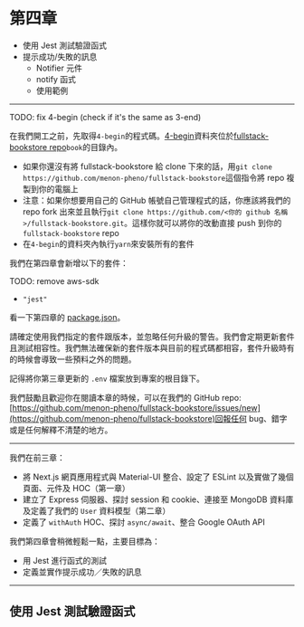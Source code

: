# 第四章

- 使用 Jest 測試驗證函式
- 提示成功/失敗的訊息
  - Notifier 元件
  - notify 函式
  - 使用範例
---

TODO: fix 4-begin (check if it's the same as 3-end)

在我們開工之前，先取得`4-begin`的程式碼。[4-begin](https://github.com/menon-pheno/fullstack-bookstore/tree/master/book/3-begin)資料夾位於[fullstack-bookstore repo](https://github.com/menon-pheno/fullstack-bookstore)`book`的目錄內。

- 如果你還沒有將 fullstack-bookstore 給 clone 下來的話，用`git clone https://github.com/menon-pheno/fullstack-bookstore`這個指令將 repo 複製到你的電腦上
- 注意：如果你想要用自己的 GitHub 帳號自己管理程式的話，你應該將我們的 repo fork 出來並且執行`git clone https://github.com/<你的 github 名稱>/fullstack-bookstore.git`。這樣你就可以將你的改動直接 push 到你的`fullstack-bookstore` repo
- 在`4-begin`的資料夾內執行`yarn`來安裝所有的套件

我們在第四章會新增以下的套件：

TODO: remove aws-sdk
- `"jest"`

看一下第四章的 [package.json](https://github.com/menon-pheno/fullstack-bookstore/blob/master/book/4-begin/package.json)。

請確定使用我們指定的套件跟版本，並忽略任何升級的警告。我們會定期更新套件且測試相容性。我們無法確保新的套件版本與目前的程式碼都相容，套件升級時有的時候會導致一些預料之外的問題。

記得將你第三章更新的 `.env` 檔案放到專案的根目錄下。

我們鼓勵且歡迎你在閱讀本章的時候，可以在我們的 GitHub repo: [https://github.com/menon-pheno/fullstack-bookstore/issues/new](https://github.com/menon-pheno/fullstack-bookstore)回報任何 bug、錯字或是任何解釋不清楚的地方。

---

我們在前三章：

- 將 Next.js 網頁應用程式與 Material-UI 整合、設定了 ESLint 以及實做了幾個頁面、元件及 HOC（第一章）
- 建立了 Express 伺服器、探討 session 和 cookie、連接至 MongoDB 資料庫及定義了我們的 `User` 資料模型（第二章）
- 定義了 `withAuth` HOC、探討 `async/await`、整合 Google OAuth API

我們第四章會稍微輕鬆一點，主要目標為：

- 用 Jest 進行函式的測試
- 定義並實作提示成功／失敗的訊息

---

## 使用 Jest 測試驗證函式


